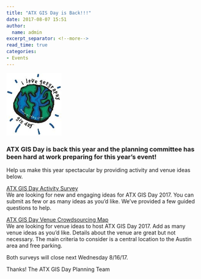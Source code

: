```yaml
---
title: "ATX GIS Day is Back!!!"
date: 2017-08-07 15:51
author:
  name: admin
excerpt_separator: <!--more-->
read_time: true
categories:
- Events
---
```

![ATX GIS Day](/assets/img/blog/gis_day.jpg "ATX GIS Day")

### ATX GIS Day is back this year and the planning committee has been hard at work preparing for this year’s event!

<!--more-->

Help us make this year spectacular by providing activity and venue ideas below.

[ATX GIS Day Activity Survey](https://docs.google.com/forms/d/e/1FAIpQLSeapUlSaaPK3WDKAoJ6wQfrkh98OC-cnquRi8gw9UUQVfPzpw/viewform)<br>
We are looking for new and engaging ideas for ATX GIS Day 2017. You can submit as few or as many ideas as you’d like. We’ve provided a few guided questions to help.

[ATX GIS Day Venue Crowdsourcing Map](http://austin.maps.arcgis.com/apps/CrowdsourceReporter/index.html?appid=93e986d5a85a4dfba46738be94f6f898)<br>
We are looking for venue ideas to host ATX GIS Day 2017. Add as many venue ideas as you’d like. Details about the venue are great but not necessary. The main criteria to consider is a central location to the Austin area and free parking.

Both surveys will close next Wednesday 8/16/17.

Thanks!
The ATX GIS Day Planning Team
